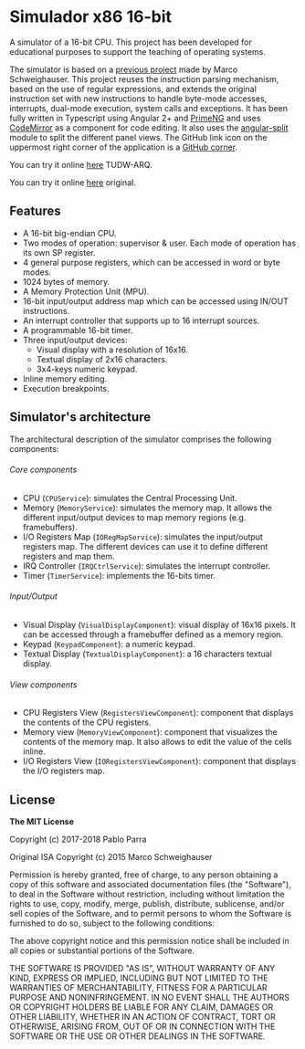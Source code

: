 # Simulador x86 16-bit

A simulator of a 16-bit CPU. This project has been developed for educational
purposes to support the teaching of operating systems.

The simulator is based on a [previous
project](https://github.com/Schweigi/assembler-simulator) made by Marco
Schweighauser. This project reuses the instruction parsing mechanism, based on
the use of regular expressions, and extends the original instruction set with
new instructions to handle byte-mode accesses, interrupts, dual-mode execution,
system calls and exceptions. It has been fully written in Typescript using
Angular 2+ and [PrimeNG](https://www.primefaces.org/primeng/) and uses
[CodeMirror](https://codemirror.net) as a component for code editing. It also
uses the [angular-split](https://github.com/bertrandg/angular-split) module to
split the different panel views. The GitHub link icon on the uppermost right
corner of the application is a [GitHub
corner](https://github.com/tholman/github-corners).

You can try it online [here](https://ruiz-jose.github.io/arq-x86-angular/) TUDW-ARQ.

You can try it online [here](https://parraman.github.io/asm-simulator/) original.

## Features

- A 16-bit big-endian CPU.
- Two modes of operation: supervisor & user. Each mode of operation
  has its own SP register.
- 4 general purpose registers, which can be accessed in word or byte modes.
- 1024 bytes of memory.
- A Memory Protection Unit (MPU).
- 16-bit input/output address map which can be accessed using IN/OUT instructions.
- An interrupt controller that supports up to 16 interrupt sources.
- A programmable 16-bit timer.
- Three input/output devices:
  - Visual display with a resolution of 16x16.
  - Textual display of 2x16 characters.
  - 3x4-keys numeric keypad.
- Inline memory editing.
- Execution breakpoints.

## Simulator's architecture

The architectural description of the simulator comprises the following components:

###### Core components

- CPU (`CPUService`): simulates the Central Processing Unit.
- Memory (`MemoryService`): simulates the memory map. It allows the different
  input/output devices to map memory regions (e.g. framebuffers).
- I/O Registers Map (`IORegMapService`): simulates the input/output registers
  map. The different devices can use it to define different registers and map
  them.
- IRQ Controller (`IRQCtrlService`): simulates the interrupt controller.
- Timer (`TimerService`): implements the 16-bits timer.

###### Input/Output 

- Visual Display (`VisualDisplayComponent`): visual display of 16x16 pixels. It
  can be accessed through a framebuffer defined as a memory region.
- Keypad (`KeypadComponent`): a numeric keypad.
- Textual Display (`TextualDisplayComponent`): a 16 characters textual display.

###### View components

- CPU Registers View (`RegistersViewComponent`): component that displays the contents of the CPU registers.
- Memory view (`MemoryViewComponent`): component that visualizes the contents
  of the memory map. It also allows to edit the value of the cells inline.
- I/O Registers View (`IORegistersViewComponent`): component that displays the I/O registers map.

## License
**The MIT License**

Copyright (c) 2017-2018 Pablo Parra

Original ISA Copyright (c) 2015 Marco Schweighauser

Permission is hereby granted, free of charge, to any person obtaining a copy of this software and associated documentation files (the "Software"), to deal in the Software without restriction, including without limitation the rights to use, copy, modify, merge, publish, distribute, sublicense, and/or sell copies of the Software, and to permit persons to whom the Software is furnished to do so, subject to the following conditions:

The above copyright notice and this permission notice shall be included in all copies or substantial portions of the Software.

THE SOFTWARE IS PROVIDED "AS IS", WITHOUT WARRANTY OF ANY KIND, EXPRESS OR IMPLIED, INCLUDING BUT NOT LIMITED TO THE WARRANTIES OF MERCHANTABILITY, FITNESS FOR A PARTICULAR PURPOSE AND NONINFRINGEMENT. IN NO EVENT SHALL THE AUTHORS OR COPYRIGHT HOLDERS BE LIABLE FOR ANY CLAIM, DAMAGES OR OTHER LIABILITY, WHETHER IN AN ACTION OF CONTRACT, TORT OR OTHERWISE, ARISING FROM, OUT OF OR IN CONNECTION WITH THE SOFTWARE OR THE USE OR OTHER DEALINGS IN THE SOFTWARE.
